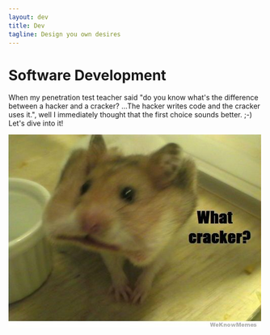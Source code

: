 ```yaml
---
layout: dev
title: Dev
tagline: Design you own desires
---
```


# Software Development

When my penetration test teacher said "do you know what's the difference between a hacker and a cracker? ...The hacker writes code and the cracker uses it.", well  I immediately thought that the first choice sounds better. ;-) Let's dive into it!

<img src="./assets/images/cracker.jpg" alt="Paris" class="center"> 
